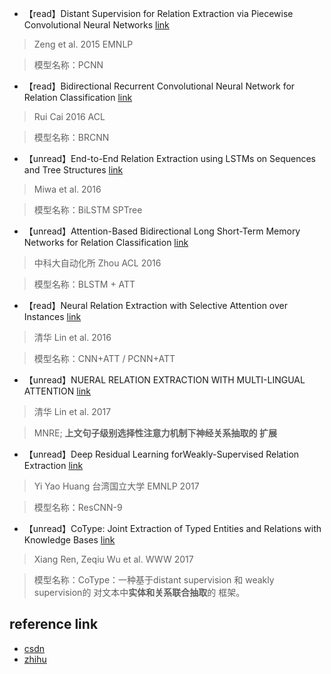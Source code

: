 + 【read】Distant Supervision for Relation Extraction via Piecewise Convolutional Neural Networks 
[link](http://aclweb.org/anthology/D/D15/D15-1203.pdf)
>Zeng et al. 2015 EMNLP

>模型名称：PCNN
+ 【read】Bidirectional Recurrent Convolutional Neural Network for Relation Classification
[link](http://www.aclweb.org/anthology/P/P16/P16-1072.pdf)
>Rui Cai 2016 ACL

>模型名称：BRCNN
+ 【unread】End-to-End Relation Extraction using LSTMs on Sequences and Tree Structures
[link](http://www.aclweb.org/anthology/P/P16/P16-1105.pdf)
>Miwa et al. 2016

>模型名称：BiLSTM SPTree
+ 【unread】Attention-Based Bidirectional Long Short-Term Memory Networks for Relation Classification
[link](http://www.aclweb.org/anthology/P16-2034)
>中科大自动化所 Zhou ACL 2016

>模型名称：BLSTM + ATT
+ 【read】Neural Relation Extraction with Selective Attention over Instances
[link](http://www.aclweb.org/anthology/P16-1200)
>清华 Lin et al. 2016

>模型名称：CNN+ATT / PCNN+ATT
+ 【unread】NUERAL RELATION EXTRACTION WITH MULTI-LINGUAL ATTENTION
[link](http://nlp.csai.tsinghua.edu.cn/~lyk/publications/acl2017_mnre.pdf)
>清华 Lin et al. 2017

>MNRE; **上文句子级别选择性注意力机制下神经关系抽取的 扩展**
+ 【unread】Deep Residual Learning forWeakly-Supervised Relation Extraction
[link]()
>Yi Yao Huang 台湾国立大学 EMNLP 2017 

>模型名称：ResCNN-9

+ 【unread】CoType: Joint Extraction of Typed Entities and Relations with Knowledge Bases
[link](https://arxiv.org/pdf/1610.08763.pdf)
> Xiang Ren, Zeqiu Wu et al. WWW 2017 

>模型名称：CoType：一种基于distant supervision 和 weakly supervision的 对文本中**实体和关系联合抽取**的 框架。
## reference link
+ [csdn](https://blog.csdn.net/yuxuan_hulu/article/details/82783810)
+ [zhihu](https://zhuanlan.zhihu.com/p/29970617)

